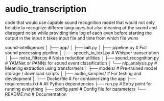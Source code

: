 # audio_transcription
code that would use capable sound recognition model that would not only be able to recognize differen languages but also meaning of the sound and disregard noise while providing time log of each even before starting the output in the input it takes input file and time from which file wuns


sound-intelligence/
│
├── app/
│   ├── __init__.py
│   ├── pipeline.py           # Full sound processing pipeline
│   ├── speech_to_text.py     # Whisper transcription
│   ├── noise_filter.py       # Noise reduction utilities
│   ├── sound_recognition.py  # YAMNet or PANNs for sound event classification
│   └── nlp_analysis.py       # Meaning extraction using transformers
│
├── models/                   # Pre-trained model storage / download scripts
│
├── audio_samples/            # For testing and development
│
├── Dockerfile                # For containerizing the app
├── requirements.txt          # All Python dependencies
├── run.py                    # Entry point for running everything
├── config.yaml               # Config file for parameters
└── README.md                 # Documentation
